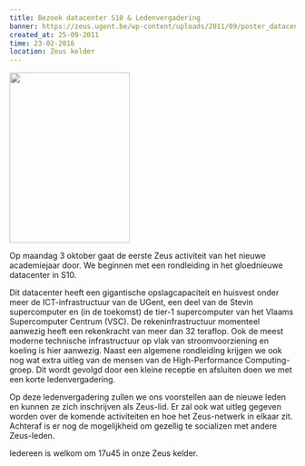 ```yaml
---
title: Bezoek datacenter S10 & Ledenvergadering
banner: https://zeus.ugent.be/wp-content/uploads/2011/09/poster_datacenter_small.png
created_at: 25-09-2011
time: 23-02-2016
location: Zeus kelder
---
```


<a href="https://zeus.ugent.be/wp-content/uploads/2011/09/Poster3OctDesign.png"><img src="https://zeus.ugent.be/wp-content/uploads/2011/09/poster_datacenter_small.png" alt="" title="Datacenter en Ledenvergadering" width="212" height="300" class="alignright size-medium wp-image-545" /></a>

Op maandag 3 oktober gaat de eerste Zeus activiteit van het nieuwe academiejaar door. We beginnen met een rondleiding in het gloednieuwe datacenter in S10.

Dit datacenter heeft een gigantische opslagcapaciteit en huisvest onder meer de ICT-infrastructuur van de UGent, een deel van de Stevin supercomputer en (in de toekomst) de tier-1 supercomputer van het Vlaams Supercomputer Centrum (VSC). De rekeninfrastructuur momenteel aanwezig heeft een rekenkracht van meer dan 32 teraflop. Ook de meest moderne technische infrastructuur op vlak van stroomvoorziening en koeling is hier aanwezig. Naast een algemene rondleiding krijgen we ook nog wat extra uitleg van de mensen van de High-Performance Computing-groep. Dit wordt gevolgd door een kleine receptie en afsluiten doen we met een korte ledenvergadering.

Op deze ledenvergadering zullen we ons voorstellen aan de nieuwe leden en kunnen ze zich inschrijven als Zeus-lid. Er zal ook wat uitleg gegeven worden over de komende activiteiten en hoe het Zeus-netwerk in elkaar zit. Achteraf is er nog de mogelijkheid om gezellig te socializen met andere Zeus-leden.

Iedereen is welkom om 17u45 in onze Zeus kelder.